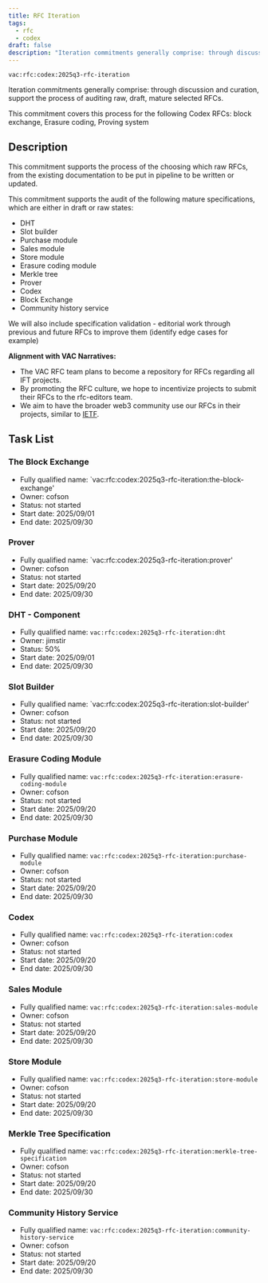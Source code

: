 ```yaml
---
title: RFC Iteration
tags:
  - rfc
  - codex
draft: false
description: "Iteration commitments generally comprise: through discussion and curation, support the process of auditing raw, draft, mature selected RFCs."
---
```


`vac:rfc:codex:2025q3-rfc-iteration`

Iteration commitments generally comprise:
through discussion and curation,
support the process of auditing raw, draft, mature selected RFCs.

This commitment covers this process for the following Codex RFCs:
block exchange, Erasure coding,  Proving system

## Description

This commitment supports the process of the choosing which raw RFCs,
from the existing documentation to be put in pipeline to be written or updated. 

This commitment supports the audit of the following mature specifications,
which are either in draft or raw states:
- DHT
- Slot builder
- Purchase module
- Sales module
- Store module
- Erasure coding module
- Merkle tree
- Prover
- Codex
- Block Exchange
- Community history service

We will also include specification validation - 
editorial work through previous and future RFCs to improve them
(identify edge cases for example)



**Alignment with VAC Narratives:**

- The VAC RFC team plans to become a repository
for RFCs regarding all IFT 
  projects.
- By promoting the RFC culture,
we hope to incentivize projects to submit their RFCs
to the rfc-editors team.
- We aim to have the broader web3 community use our RFCs
in their projects, similar to [IETF](https://www.ietf.org/).

## Task List

### The Block Exchange

- Fully qualified name:
  `vac:rfc:codex:2025q3-rfc-iteration:the-block-exchange'
- Owner: cofson
- Status: not started
- Start date: 2025/09/01
- End date: 2025/09/30

### Prover

- Fully qualified name:
  `vac:rfc:codex:2025q3-rfc-iteration:prover'
- Owner: cofson
- Status: not started
- Start date: 2025/09/20
- End date: 2025/09/30

### DHT - Component

- Fully qualified name:
  `vac:rfc:codex:2025q3-rfc-iteration:dht`
- Owner: jimstir
- Status: 50%
- Start date: 2025/09/01
- End date: 2025/09/30

### Slot Builder

- Fully qualified name:
  `vac:rfc:codex:2025q3-rfc-iteration:slot-builder'
- Owner: cofson
- Status: not started
- Start date: 2025/09/20
- End date: 2025/09/30
###  Erasure Coding Module

- Fully qualified name:
  `vac:rfc:codex:2025q3-rfc-iteration:erasure-coding-module`
- Owner: cofson
- Status: not started
- Start date: 2025/09/20
- End date: 2025/09/30

### Purchase Module

- Fully qualified name:
  `vac:rfc:codex:2025q3-rfc-iteration:purchase-module`
- Owner: cofson
- Status: not started
- Start date: 2025/09/20
- End date: 2025/09/30

### Codex

- Fully qualified name:
  `vac:rfc:codex:2025q3-rfc-iteration:codex`
- Owner: cofson
- Status: not started
- Start date: 2025/09/20
- End date: 2025/09/30

### Sales Module

- Fully qualified name:
  `vac:rfc:codex:2025q3-rfc-iteration:sales-module`
- Owner: cofson
- Status: not started
- Start date: 2025/09/20
- End date: 2025/09/30

### Store Module

- Fully qualified name:
  `vac:rfc:codex:2025q3-rfc-iteration:store-module`
- Owner: cofson
- Status: not started
- Start date: 2025/09/20
- End date: 2025/09/30

### Merkle Tree Specification

- Fully qualified name:
  `vac:rfc:codex:2025q3-rfc-iteration:merkle-tree-specification`
- Owner: cofson
- Status: not started
- Start date: 2025/09/20
- End date: 2025/09/30

### Community History Service

- Fully qualified name:
  `vac:rfc:codex:2025q3-rfc-iteration:community-history-service`
- Owner: cofson
- Status: not started
- Start date: 2025/09/20
- End date: 2025/09/30